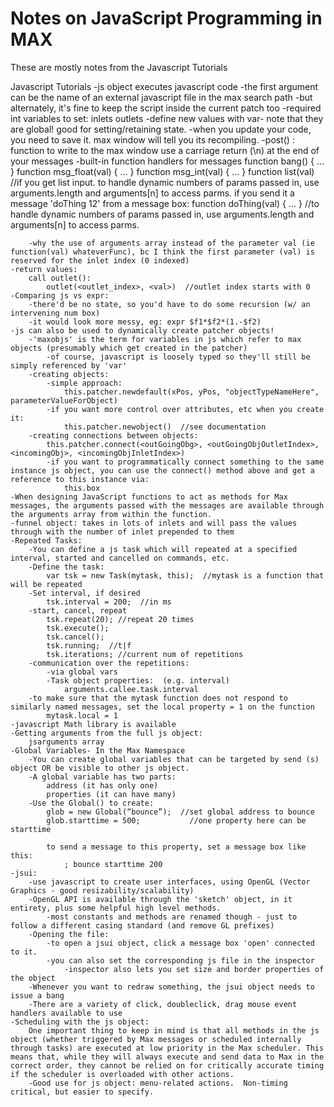Notes on JavaScript Programming in MAX
===============
These are mostly notes from the Javascript Tutorials

Javascript Tutorials
	-js object executes javascript code
	-the first argument can be the name of an external javascript file in the max search path
		-but alternately, it's fine to keep the script inside the current patch too
	-required int variables to set:
		inlets
		outlets
	-define new values with var- note that they are global!  good for setting/retaining state.
	-when you update your code, you need to save it.  max window will tell you its recompiling.
	-post() : function to write to the max window
		use a carriage return (\n) at the end of your messages
	-built-in function handlers for messages
		function bang() { ... }
		function msg_float(val) { ... }
		function msg_int(val) { ... }
		function list(val)  //if you get list input.  to handle dynamic numbers of params passed in, use arguments.length and arguments[n] to access parms.
		if you send it a message 'doThing 12' from a message box:
			function doThing(val) { ... }  //to handle dynamic numbers of params passed in, use arguments.length and arguments[n] to access parms.

		-why the use of arguments array instead of the parameter val (ie function(val) whateverFunc), bc I think the first parameter (val) is reserved for the inlet index (0 indexed)
	-return values:
		call outlet():
			outlet(<outlet_index>, <val>)  //outlet index starts with 0
	-Comparing js vs expr:
		-there'd be no state, so you'd have to do some recursion (w/ an intervening num box)
		-it would look more messy, eg: expr $f1*$f2*(1.-$f2)
	-js can also be used to dynamically create patcher objects!
		-'maxobjs' is the term for variables in js which refer to max objects (presumably which get created in the patcher)
			-of course, javascript is loosely typed so they'll still be simply referenced by 'var'
		-creating objects:
			-simple approach:
				this.patcher.newdefault(xPos, yPos, "objectTypeNameHere", parameterValueForObject)
			-if you want more control over attributes, etc when you create it:
				this.patcher.newobject()  //see documentation
		-creating connections between objects:
			this.patcher.connect(<outGoingObg>, <outGoingObjOutletIndex>, <incomingObj>, <incomingObjInletIndex>)
			-if you want to programmatically connect something to the same instance js object, you can use the connect() method above and get a reference to this instance via:
				this.box
	-When designing JavaScript functions to act as methods for Max messages, the arguments passed with the messages are available through the arguments array from within the function.
	-funnel object: takes in lots of inlets and will pass the values through with the number of inlet prepended to them
	-Repeated Tasks:
		-You can define a js task which will repeated at a specified interval, started and cancelled on commands, etc.
		-Define the task:
			var tsk = new Task(mytask, this);  //mytask is a function that will be repeated
		-Set interval, if desired
			tsk.interval = 200;  //in ms
		-start, cancel, repeat
			tsk.repeat(20); //repeat 20 times
			tsk.execute();
			tsk.cancel();
			tsk.running;  //t|f
			tsk.iterations; //current num of repetitions
		-communication over the repetitions:
			-via global vars
			-Task object properties:  (e.g. interval)
				arguments.callee.task.interval
		-to make sure that the mytask function does not respond to similarly named messages, set the local property = 1 on the function
			mytask.local = 1
	-javascript Math library is available
	-Getting arguments from the full js object:
		jsarguments array
	-Global Variables- In the Max Namespace
		-You can create global variables that can be targeted by send (s) object OR be visible to other js object.
		-A global variable has two parts:
			address (it has only one)
			properties (it can have many)
		-Use the Global() to create:
			glob = new Global(“bounce”);  //set global address to bounce
			glob.starttime = 500;			//one property here can be starttime

			to send a message to this property, set a message box like this:
				; bounce starttime 200
	-jsui:
		-use javascript to create user interfaces, using OpenGL (Vector Graphics - good resizability/scalability)
		-OpenGL API is available through the 'sketch' object, in it entirety, plus some helpful high level methods.
			-most constants and methods are renamed though - just to follow a different casing standard (and remove GL prefixes)
		-Opening the file:
			-to open a jsui object, click a message box 'open' connected to it.
			-you can also set the corresponding js file in the inspector
				-inspector also lets you set size and border properties of the object
		-Whenever you want to redraw something, the jsui object needs to issue a bang
		-There are a variety of click, doubleclick, drag mouse event handlers available to use
	-Scheduling with the js object:
		One important thing to keep in mind is that all methods in the js object (whether triggered by Max messages or scheduled internally through tasks) are executed at low priority in the Max scheduler. This means that, while they will always execute and send data to Max in the correct order, they cannot be relied on for critically accurate timing if the scheduler is overloaded with other actions.
		-Good use for js object: menu-related actions.  Non-timing critical, but easier to specify.